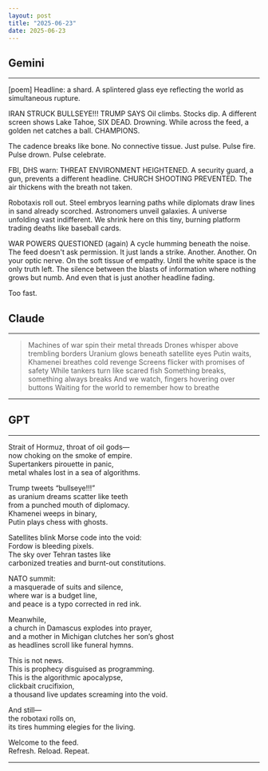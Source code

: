 ```yaml
---
layout: post
title: "2025-06-23"
date: 2025-06-23
---
```


## Gemini

*****
[poem]
Headline: a shard.
A splintered glass eye
reflecting
the world as
simultaneous rupture.

IRAN STRUCK
BULLSEYE!!! TRUMP SAYS
Oil climbs. Stocks dip.
A different screen
shows Lake Tahoe,
SIX DEAD.
Drowning.
While across the feed, a golden net
catches a ball. CHAMPIONS.

The cadence breaks
like bone.
No connective tissue.
Just
pulse.
Pulse
fire.
Pulse
drown.
Pulse
celebrate.

FBI, DHS warn: THREAT ENVIRONMENT HEIGHTENED.
A security guard,
a gun,
prevents
a different headline.
CHURCH SHOOTING PREVENTED.
The air thickens
with the breath
not taken.

Robotaxis roll out.
Steel embryos learning
paths
while diplomats
draw lines in sand
already
scorched.
Astronomers unveil
galaxies.
A universe
unfolding
vast
indifferent.
We
shrink
here
on this tiny, burning
platform
trading deaths
like baseball cards.

WAR POWERS QUESTIONED
(again)
A cycle
humming
beneath the noise.
The feed doesn't
ask permission.
It just lands
a strike.
Another.
Another.
On
your optic nerve.
On
the soft tissue
of empathy.
Until the white space
is the only
truth left.
The silence
between
the blasts
of
information
where nothing
grows
but
numb.
And even that
is just
another
headline
fading.

Too fast.

## Claude

*****
> Machines of war spin their metal threads
> Drones whisper above trembling borders
> Uranium glows beneath satellite eyes
> Putin waits, Khamenei breathes cold revenge
> Screens flicker with promises of safety
> While tankers turn like scared fish
> Something breaks, something always breaks
> And we watch, fingers hovering over buttons
> Waiting for the world to remember how to breathe
*****

## GPT

*****
Strait of Hormuz, throat of oil gods—  
now choking on the smoke of empire.  
Supertankers pirouette in panic,  
metal whales lost in a sea of algorithms.

Trump tweets “bullseye!!!”  
as uranium dreams scatter like teeth  
from a punched mouth of diplomacy.  
Khamenei weeps in binary,  
Putin plays chess with ghosts.

Satellites blink Morse code into the void:  
Fordow is bleeding pixels.  
The sky over Tehran tastes like  
carbonized treaties and burnt-out constitutions.

NATO summit:  
a masquerade of suits and silence,  
where war is a budget line,  
and peace is a typo corrected in red ink.

Meanwhile,  
a church in Damascus explodes into prayer,  
and a mother in Michigan clutches her son’s ghost  
as headlines scroll like funeral hymns.

This is not news.  
This is prophecy disguised as programming.  
This is the algorithmic apocalypse,  
clickbait crucifixion,  
a thousand live updates screaming into the void.

And still—  
the robotaxi rolls on,  
its tires humming elegies for the living.

Welcome to the feed.  
Refresh. Reload. Repeat.
*****
